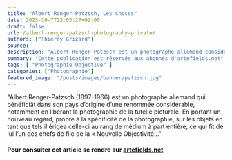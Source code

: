 ```yaml
---
title: "Albert Renger-Patzsch, Les Choses"
date: 2023-10-7T22:03:27+02:00
draft: false
url: /albert-renger-patzsch-photography-private/
authors: ["Thierry Grizard"]
source: 
description: "Albert Renger-Patzsch est un photographe allemand considéré comme un des chefs de file de la Nouvelle Objectivité qui libérât la photographie de la peinture"
summary: "Cette publication est réservée aux abonnés d'artefields.net"
tags: [ "Photographie Objective" ]
categories: ["Photographie"]
featured_image: "/posts/images/banner/patzsch.jpg"
---
```


"Albert Renger-Patzsch (1897-1966) est un photographe allemand qui bénéficiât dans son pays d’origine d’une renommée considérable, notamment en libérant la photographie de la tutelle picturale. En portant un nouveau regard, propre à la spécificité de la photographie, sur les objets en tant que tels il érigea celle-ci au rang de médium à part entière, ce qui fit de lui l’un des chefs de file de la « Nouvelle Objectivité..."

#### Pour consulter cet article se rendre sur [artefields.net](https://www.artefields.net/albert-renger-patzsch-photography/)